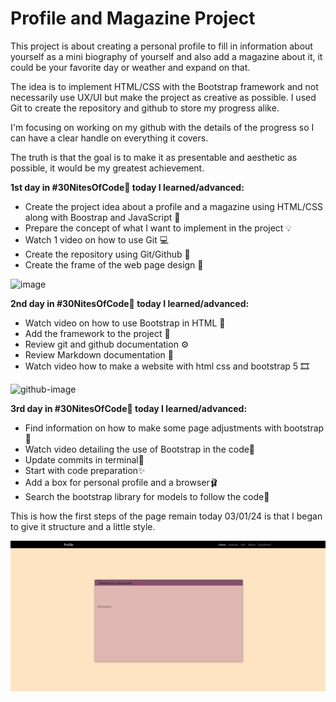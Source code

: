 # Profile and Magazine Project

This project is about creating a personal profile to fill in information about yourself as a mini biography of yourself and also add a magazine about it, it could be your favorite day or weather and expand on that.

The idea is to implement HTML/CSS with the Bootstrap framework and not necessarily use UX/UI but make the project as creative as possible. I used Git to create the repository and github to store my progress alike.

I'm focusing on working on my github with the details of the progress so I can have a clear handle on everything it covers.

The truth is that the goal is to make it as presentable and aesthetic as possible, it would be my greatest achievement.



**1st day in #30NitesOfCode🥚 today I learned/advanced:**

- Create the project idea about a profile and a magazine using HTML/CSS along with Boostrap and JavaScript 🎯
- Prepare the concept of what I want to implement in the project 💡
- Watch 1 video on how to use Git 💻
- Create the repository using Git/Github 🧵
- Create the frame of the web page design 🎀

![image](https://github.com/Teshidesu/Profile-magazine/assets/118557327/a4dd5b28-2f7e-45ab-afe7-6e170714b59d)


**2nd day in #30NitesOfCode🥚 today I learned/advanced:**

- Watch video on how to use Bootstrap in HTML 🎯
- Add the framework to the project 🎲
- Review git and github documentation ⚙
- Review Markdown documentation 🎫
- Watch video how to make a website with html css and bootstrap 5 🎞

![github-image](https://github.com/Teshidesu/Profile-magazine/assets/118557327/6f5dfea1-4f5c-4941-b5f8-c8829759b79d)

**3rd day in #30NitesOfCode🥚 today I learned/advanced:**

- Find information on how to make some page adjustments with bootstrap🌼
- Watch video detailing the use of Bootstrap in the code👗
- Update commits in terminal🎈
- Start with code preparation✨
- Add a box for personal profile and a browser🩰
- Search the bootstrap library for models to follow the code🍂

This is how the first steps of the page remain today 03/01/24 is that I began to give it structure and a little style.

![github-image](css/profile.PNG)

